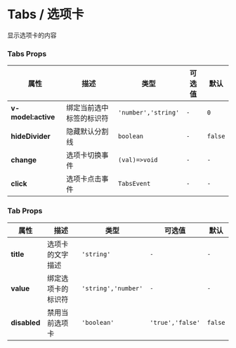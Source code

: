 # Tabs / 选项卡

显示选项卡的内容

<playground
  title="默认的"
  name="ex-tabs-default"
  desc="切换显示不同的内容"
/>

<playground
  title="分割线"
  name="ex-tabs-disabled"
/>

<playground
  title="分割线"
  name="ex-tabs-divider"
  desc="隐藏默认的分割线"
/>

### Tabs Props

| 属性               | 描述                     | 类型                | 可选值 | 默认    |
| ------------------ | ------------------------ | ------------------- | ------ | ------- |
| **v-model:active** | 绑定当前选中标签的标识符 | `'number','string'` | `-`    | `0`     |
| **hideDivider**    | 隐藏默认分割线           | `boolean`           | `-`    | `false` |
| **change**         | 选项卡切换事件           | `(val)=>void`       | `-`    | `-`     |
| **click**          | 选项卡点击事件           | `TabsEvent`         | `-`    | `-`     |

### Tab Props

| 属性         | 描述               | 类型                | 可选值           | 默认    |
| ------------ | ------------------ | ------------------- | ---------------- | ------- |
| **title**    | 选项卡的文字描述   | `'string'`          | `-`              | `-`     |
| **value**    | 绑定选项卡的标识符 | `'string','number'` | `-`              | `-`     |
| **disabled** | 禁用当前选项卡     | `'boolean'`         | `'true','false'` | `false` |
